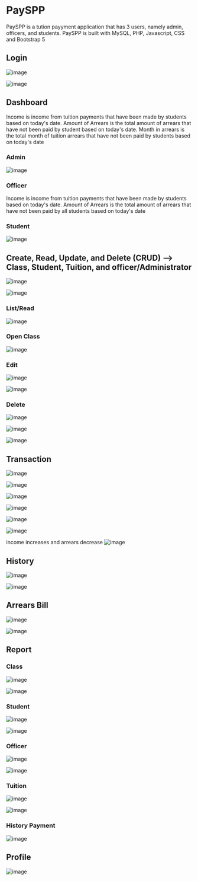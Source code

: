 # PaySPP
PaySPP is a tution payyment application that has 3 users, namely admin, officers, and students. PaySPP is built with MySQL, PHP, Javascript, CSS and Bootstrap 5


## Login
![image](https://user-images.githubusercontent.com/87308406/155336337-0fdc40e8-9674-4398-a638-22754b40b841.png)

![image](https://user-images.githubusercontent.com/87308406/155336412-8ae7780c-2452-4b68-83b2-6f72f0157b43.png)


## Dashboard
Income is income from tuition payments that have been made by students based on today's date. Amount of Arrears is the total amount of arrears 
that have not been paid by student based on today's date. Month in arrears is the total month of tuition arrears that have not been paid by students based on today's date

### Admin
![image](https://user-images.githubusercontent.com/87308406/155336599-4c33eca9-aa2c-4bf4-ae77-ea2ff53e5075.png)

### Officer
Income is income from tuition payments that have been made by students based on today's date. Amount of Arrears is the total amount of arrears 
that have not been paid by all students based on today's date

### Student
![image](https://user-images.githubusercontent.com/87308406/155341053-c49f8115-b85b-44f4-8e12-c5adc236cef1.png)



## Create, Read, Update, and Delete (CRUD) --> Class, Student, Tuition, and officer/Administrator
![image](https://user-images.githubusercontent.com/87308406/155337210-2db7b051-897e-4642-aa2d-750029df8127.png)

![image](https://user-images.githubusercontent.com/87308406/155337262-32488b79-f00c-468a-814d-e32f57098bd4.png)

### List/Read
![image](https://user-images.githubusercontent.com/87308406/155337448-de6dfd62-0083-4171-bb4b-d15207fc94f5.png)

### Open Class
![image](https://user-images.githubusercontent.com/87308406/155337511-abddfb84-d99d-4408-abf6-f7efab361960.png)

### Edit 
![image](https://user-images.githubusercontent.com/87308406/155337616-a4451fa9-1bae-488f-8fdb-0da6963f8569.png)

![image](https://user-images.githubusercontent.com/87308406/155337696-79dfd545-c268-43c2-b045-8187e77331da.png)

### Delete 
![image](https://user-images.githubusercontent.com/87308406/155337616-a4451fa9-1bae-488f-8fdb-0da6963f8569.png)

![image](https://user-images.githubusercontent.com/87308406/155337885-7106ff9b-47a2-49bd-b4b3-fd77bacb434f.png)

![image](https://user-images.githubusercontent.com/87308406/155337953-740fe3c3-9f9e-4b8b-96d8-ae48bc4d2e61.png)

## Transaction
![image](https://user-images.githubusercontent.com/87308406/155338830-3404aac1-052f-41d9-a7b7-aad607a0e426.png)

![image](https://user-images.githubusercontent.com/87308406/155338902-d9b79392-5fc5-4b45-b2fb-51beaafc6a21.png)

![image](https://user-images.githubusercontent.com/87308406/155338960-4f882f00-0487-4189-8b79-3e328eec7dcb.png)

![image](https://user-images.githubusercontent.com/87308406/155339020-80ed5636-96ac-4fce-846b-c2c509102cb6.png)

![image](https://user-images.githubusercontent.com/87308406/155339072-c602b8cb-75c3-4938-a0ca-61393a9269b5.png)

![image](https://user-images.githubusercontent.com/87308406/155339119-51c3befe-b0e2-4654-b0a5-c2af58a353fe.png)

income increases and arrears decrease
![image](https://user-images.githubusercontent.com/87308406/155339284-0eb1f18c-f95b-4f4e-bf91-34c05d78a4a1.png)


## History
![image](https://user-images.githubusercontent.com/87308406/155339430-99b0ab27-5dae-4e27-a5f8-4e0471d912e7.png)

![image](https://user-images.githubusercontent.com/87308406/155339469-0e688026-aa42-47f0-b549-9b5f94320d40.png)


## Arrears Bill
![image](https://user-images.githubusercontent.com/87308406/155339563-dfd2ae5c-0416-4086-9a15-a7fb23b0445f.png)

![image](https://user-images.githubusercontent.com/87308406/155339608-e9564e94-7291-4dbd-bd65-831984d3f56f.png)


## Report
### Class
![image](https://user-images.githubusercontent.com/87308406/155339811-30687ae8-6bfb-4e83-b1d4-99a941224533.png)

![image](https://user-images.githubusercontent.com/87308406/155339918-95ed6662-39cf-4cc3-9060-f979be584c29.png)

### Student
![image](https://user-images.githubusercontent.com/87308406/155339993-d727eb90-4d8d-4121-8fd3-7f978f9aaf23.png)

![image](https://user-images.githubusercontent.com/87308406/155340033-ff8df582-3569-416d-aa2d-8f7f97192054.png)

### Officer
![image](https://user-images.githubusercontent.com/87308406/155340108-3414e6bd-aaee-4aca-91ba-e3445c8aac6c.png)

![image](https://user-images.githubusercontent.com/87308406/155340141-d5947119-b0c8-4a6f-b541-ec07bc93210b.png)

### Tuition
![image](https://user-images.githubusercontent.com/87308406/155340271-ebb81f6d-01d1-47d9-8f80-0c9dac2afb12.png)

![image](https://user-images.githubusercontent.com/87308406/155340299-11e630d3-cc25-4999-9653-0f767eb7f4b5.png)

### History Payment
![image](https://user-images.githubusercontent.com/87308406/155340454-5a3e4da4-af3e-437b-8f84-628971c68935.png)


## Profile
![image](https://user-images.githubusercontent.com/87308406/155340539-54b1c97a-b753-4aa6-b986-f1bd985434e6.png)

